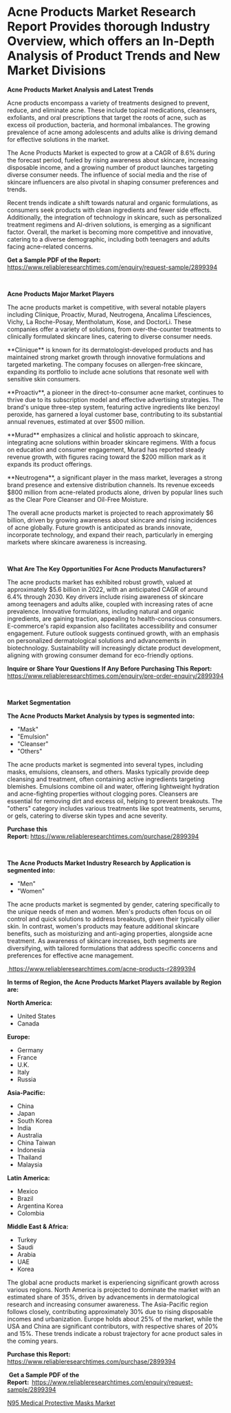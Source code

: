<p><h1>Acne Products Market Research Report Provides thorough Industry Overview, which offers an In-Depth Analysis of Product Trends and New Market Divisions</h1></p><p><strong>Acne Products Market Analysis and Latest Trends</strong></p>
<p><p>Acne products encompass a variety of treatments designed to prevent, reduce, and eliminate acne. These include topical medications, cleansers, exfoliants, and oral prescriptions that target the roots of acne, such as excess oil production, bacteria, and hormonal imbalances. The growing prevalence of acne among adolescents and adults alike is driving demand for effective solutions in the market.</p><p>The Acne Products Market is expected to grow at a CAGR of 8.6% during the forecast period, fueled by rising awareness about skincare, increasing disposable income, and a growing number of product launches targeting diverse consumer needs. The influence of social media and the rise of skincare influencers are also pivotal in shaping consumer preferences and trends.</p><p>Recent trends indicate a shift towards natural and organic formulations, as consumers seek products with clean ingredients and fewer side effects. Additionally, the integration of technology in skincare, such as personalized treatment regimens and AI-driven solutions, is emerging as a significant factor. Overall, the market is becoming more competitive and innovative, catering to a diverse demographic, including both teenagers and adults facing acne-related concerns.</p></p>
<p><strong>Get a Sample PDF of the Report:&nbsp;</strong> <a href="https://www.reliableresearchtimes.com/enquiry/request-sample/2899394?utm_campaign=3059&utm_medium=2&utm_source=Github&utm_content=ia&utm_term=15032025&utm_id=acne-products">https://www.reliableresearchtimes.com/enquiry/request-sample/2899394</a></p>
<p>&nbsp;</p>
<p><strong>Acne Products Major Market Players</strong></p>
<p><p>The acne products market is competitive, with several notable players including Clinique, Proactiv, Murad, Neutrogena, Ancalima Lifesciences, Vichy, La Roche-Posay, Mentholatum, Kose, and DoctorLi. These companies offer a variety of solutions, from over-the-counter treatments to clinically formulated skincare lines, catering to diverse consumer needs.</p><p>**Clinique** is known for its dermatologist-developed products and has maintained strong market growth through innovative formulations and targeted marketing. The company focuses on allergen-free skincare, expanding its portfolio to include acne solutions that resonate well with sensitive skin consumers. </p><p>**Proactiv**, a pioneer in the direct-to-consumer acne market, continues to thrive due to its subscription model and effective advertising strategies. The brand's unique three-step system, featuring active ingredients like benzoyl peroxide, has garnered a loyal customer base, contributing to its substantial annual revenues, estimated at over $500 million.</p><p>**Murad** emphasizes a clinical and holistic approach to skincare, integrating acne solutions within broader skincare regimens. With a focus on education and consumer engagement, Murad has reported steady revenue growth, with figures racing toward the $200 million mark as it expands its product offerings.</p><p>**Neutrogena**, a significant player in the mass market, leverages a strong brand presence and extensive distribution channels. Its revenue exceeds $800 million from acne-related products alone, driven by popular lines such as the Clear Pore Cleanser and Oil-Free Moisture.</p><p>The overall acne products market is projected to reach approximately $6 billion, driven by growing awareness about skincare and rising incidences of acne globally. Future growth is anticipated as brands innovate, incorporate technology, and expand their reach, particularly in emerging markets where skincare awareness is increasing.</p></p>
<p>&nbsp;</p>
<p><strong>What Are The Key Opportunities For Acne Products Manufacturers?</strong></p>
<p><p>The acne products market has exhibited robust growth, valued at approximately $5.6 billion in 2022, with an anticipated CAGR of around 6.4% through 2030. Key drivers include rising awareness of skincare among teenagers and adults alike, coupled with increasing rates of acne prevalence. Innovative formulations, including natural and organic ingredients, are gaining traction, appealing to health-conscious consumers. E-commerce's rapid expansion also facilitates accessibility and consumer engagement. Future outlook suggests continued growth, with an emphasis on personalized dermatological solutions and advancements in biotechnology. Sustainability will increasingly dictate product development, aligning with growing consumer demand for eco-friendly options.</p></p>
<p><strong>Inquire or Share Your Questions If Any Before Purchasing This Report:</strong> <a href="https://www.reliableresearchtimes.com/enquiry/pre-order-enquiry/2899394?utm_campaign=3059&utm_medium=2&utm_source=Github&utm_content=ia&utm_term=15032025&utm_id=acne-products">https://www.reliableresearchtimes.com/enquiry/pre-order-enquiry/2899394</a></p>
<p>&nbsp;</p>
<p><strong>Market Segmentation</strong></p>
<p><strong>The Acne Products Market Analysis by types is segmented into:</strong></p>
<p><ul><li>"Mask"</li><li>"Emulsion"</li><li>"Cleanser"</li><li>"Others"</li></ul></p>
<p><p>The acne products market is segmented into several types, including masks, emulsions, cleansers, and others. Masks typically provide deep cleansing and treatment, often containing active ingredients targeting blemishes. Emulsions combine oil and water, offering lightweight hydration and acne-fighting properties without clogging pores. Cleansers are essential for removing dirt and excess oil, helping to prevent breakouts. The "others" category includes various treatments like spot treatments, serums, or gels, catering to diverse skin types and acne severity.</p></p>
<p><strong>Purchase this Report:&nbsp;</strong><a href="https://www.reliableresearchtimes.com/purchase/2899394?utm_campaign=3059&utm_medium=2&utm_source=Github&utm_content=ia&utm_term=15032025&utm_id=acne-products">https://www.reliableresearchtimes.com/purchase/2899394</a></p>
<p>&nbsp;</p>
<p><strong>The Acne Products Market Industry Research by Application is segmented into:</strong></p>
<p><ul><li>"Men"</li><li>"Women"</li></ul></p>
<p><p>The acne products market is segmented by gender, catering specifically to the unique needs of men and women. Men's products often focus on oil control and quick solutions to address breakouts, given their typically oilier skin. In contrast, women's products may feature additional skincare benefits, such as moisturizing and anti-aging properties, alongside acne treatment. As awareness of skincare increases, both segments are diversifying, with tailored formulations that address specific concerns and preferences for effective acne management.</p></p>
<p><a href="https://www.reliableresearchtimes.com/acne-products-r2899394?utm_campaign=3059&utm_medium=2&utm_source=Github&utm_content=ia&utm_term=15032025&utm_id=acne-products">&nbsp;https://www.reliableresearchtimes.com/acne-products-r2899394</a></p>
<p><strong>In terms of Region, the Acne Products Market Players available by Region are:</strong></p>
<p>
    <p> <strong> North America: </strong>
        <ul>
            <li>United States</li>
            <li>Canada</li>
        </ul>
        </p> 
    <p> <strong> Europe: </strong>
        <ul>
            <li>Germany</li>
            <li>France</li>
            <li>U.K.</li>
            <li>Italy</li>
            <li>Russia</li>
        </ul>
        </p> 
    <p> <strong> Asia-Pacific: </strong>
        <ul>
            <li>China</li>
            <li>Japan</li>
            <li>South Korea</li>
            <li>India</li>
            <li>Australia</li>
            <li>China Taiwan</li>
            <li>Indonesia</li>
            <li>Thailand</li>
            <li>Malaysia</li>
        </ul>
        </p> 
    <p> <strong> Latin America: </strong>
        <ul>
            <li>Mexico</li>
            <li>Brazil</li>
            <li>Argentina Korea</li>
            <li>Colombia</li>
        </ul>
        </p> 
    <p> <strong> Middle East & Africa: </strong>
        <ul>
            <li>Turkey</li>
            <li>Saudi</li>
            <li>Arabia</li>
            <li>UAE</li>
            <li>Korea</li>
        </ul>
    </p>
    </p>
<p><p>The global acne products market is experiencing significant growth across various regions. North America is projected to dominate the market with an estimated share of 35%, driven by advancements in dermatological research and increasing consumer awareness. The Asia-Pacific region follows closely, contributing approximately 30% due to rising disposable incomes and urbanization. Europe holds about 25% of the market, while the USA and China are significant contributors, with respective shares of 20% and 15%. These trends indicate a robust trajectory for acne product sales in the coming years.</p></p>
<p><strong>Purchase this Report: </strong><a href="https://www.reliableresearchtimes.com/purchase/2899394?utm_campaign=3059&utm_medium=2&utm_source=Github&utm_content=ia&utm_term=15032025&utm_id=acne-products">https://www.reliableresearchtimes.com/purchase/2899394</a></p>
<p>&nbsp;<strong>Get a Sample PDF of the Report:&nbsp;&nbsp;</strong><a href="https://www.reliableresearchtimes.com/enquiry/request-sample/2899394?utm_campaign=3059&utm_medium=2&utm_source=Github&utm_content=ia&utm_term=15032025&utm_id=acne-products">https://www.reliableresearchtimes.com/enquiry/request-sample/2899394</a></p>
<p><strong></strong></p>
<p><p><a href="https://github.com/scaseiargas/Market-Research-Report-List-1/blob/main/n95-medical-protective-masks-market.md?utm_campaign=3059&utm_medium=2&utm_source=Github&utm_content=ia&utm_term=15032025&utm_id=acne-products">N95 Medical Protective Masks Market</a></p></p>